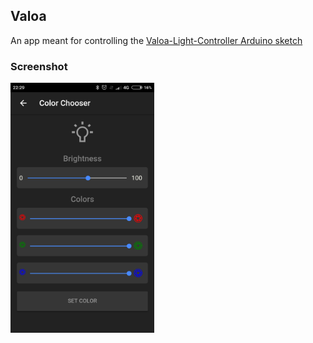## Valoa

An app meant for controlling the [Valoa-Light-Controller Arduino sketch](https://github.com/ErkHal/LedController) 

### Screenshot 
<img src="valoa.png" width="230" height="400">
